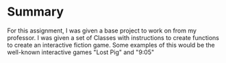 # Summary

For this assignment, I was given a base project to work on from my professor. 
I was given a set of Classes with instructions to create functions to create an interactive fiction game.
Some examples of this would be the well-known interactive games "Lost Pig" and "9:05"
